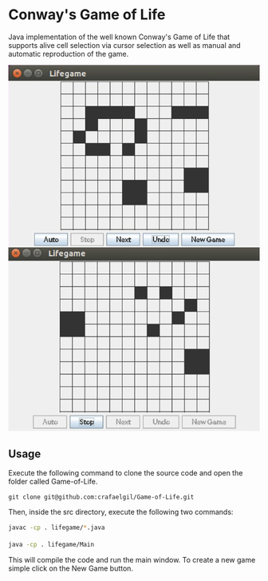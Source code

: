 # Conway's Game of Life

Java implementation of the well known Conway's Game of Life that supports alive cell selection via cursor selection as well as manual and automatic reproduction of the game. 

![Manual](./img-1.png) ![Getting Started 1](./img-2.png)

## Usage

Execute the following command to clone the source code and open the folder called Game-of-Life.

```
git clone git@github.com:crafaelgil/Game-of-Life.git
```
Then, inside the src directory, execute the following two commands:

```zsh
javac -cp . lifegame/*.java

java -cp . lifegame/Main
```

This will compile the code and run the main window. To create a new game simple click on the New Game button.

